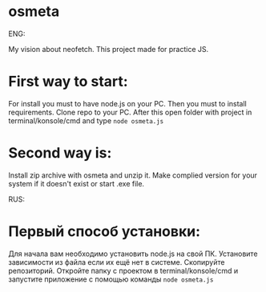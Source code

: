 # osmeta

ENG: 

My vision about neofetch. This project made for practice JS.


# First way to start:
For install you must to have node.js on your PC. 
Then you must to install requirements.
Clone repo to your PC.
After this open folder with project in terminal/konsole/cmd and type ```node osmeta.js```

# Second way is:
Install zip archive with osmeta and unzip it.
Make complied version for your system if it doesn't exist or start .exe file.


RUS:
# Первый способ установки:
Для начала вам необходимо установить node.js на свой ПК.
Установите зависимости из файла если их ещё нет в системе.
Скопируйте репозиторий.
Откройте папку с проектом в terminal/konsole/cmd и запустите приложение с помощью команды ```node osmeta.js```
